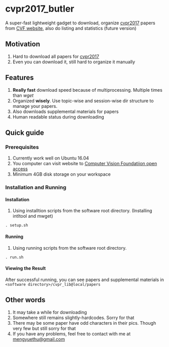 # cvpr2017_butler
A super-fast lightweight gadget to download, organize [cvpr2017](http://cvpr2017.thecvf.com/) papers from [CVF website](http://openaccess.thecvf.com/menu.py), also do listing and statistics (future version)

## Motivation
1. Hard to download all papers for [cvpr2017](http://cvpr2017.thecvf.com/)
2. Even you can download it, still hard to organize it manually

## Features
1. **Really fast** download speed because of multiprocessing. Multiple times than *wget*
2. Organized **wisely**. Use topic-wise and session-wise dir structure to manage your papers.
3. Also downloads supplemental materials for papers 
4. Human readable status during downloading

## Quick guide

### Prerequisites

1. Currently work well on Ubuntu 16.04
2. You computer can visit website to [Computer Vision Foundatiion open access](http://openaccess.thecvf.com)
3. Minimum 4GB disk storage on your workspace

### Installation and Running

#### Installation
1. Using installtion scripts from the software root directory. (Installing intltool and mwget)
  ```shell
  . setup.sh

  ```
#### Running
1. Using running scripts from the software root directory.
  ```shell
  . run.sh

  ```
#### Viewing the Result
After successful running, you can see papers and supplemental materials in `<software directory>/cvpr_lib@local/papers`

## Other words
1. It may take a while for downloading
2. Somewhere still remains slightly-hardcodes. Sorry for that
3. There may be some paper have odd characters in their pics. Though very few but still sorry for that
4. If you have any problems, feel free to contact with me at mengyuethu@gmail.com
